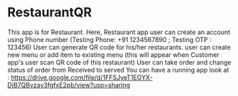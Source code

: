 # RestaurantQR

This app is for Restaurant.
Here, Restaurant app user can create an account using Phone number (Testing Phone: +91 1234567890 ; Testing OTP : 123456)
User can generate QR code for his/her restaurants. 
user can create new menu or add item to existing menu (this will appear when Customer app's user scan QR code of this restaurant)
User can take order and change status of order from Received to served
You can have a running app look at :
https://drive.google.com/file/d/1FFSJyeT1EGYX-DjB7QBvzay3fgfxE2pb/view?usp=sharing
